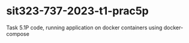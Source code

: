 # sit323-737-2023-t1-prac5p

Task 5.1P code, running application on docker containers using docker-compose
